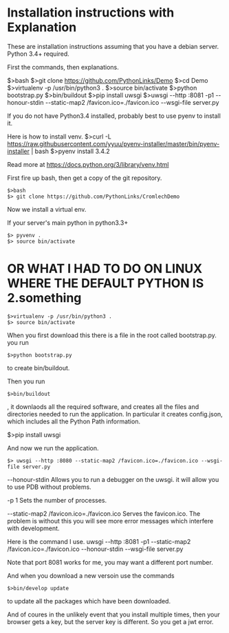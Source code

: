 Installation instructions with Explanation
========================

These are installation instructions assuming that you have a debian server.
Python 3.4+ required.

First the commands, then explanations.

$>bash
$>git clone https://github.com/PythonLinks/Demo
$>cd Demo
$>virtualenv -p /usr/bin/python3 .
$>source bin/activate
$>python bootstrap.py
$>bin/buildout
$>pip install uwsgi
$>uwsgi --http :8081 -p1 --honour-stdin --static-map2 /favicon.ico=./favicon.ico --wsgi-file server.py

If you do not have Python3.4 installed, probably best to use pyenv to install it.

Here is how to install venv.
$>curl -L https://raw.githubusercontent.com/yyuu/pyenv-installer/master/bin/pyenv-installer | bash
$>pyenv install 3.4.2

Read more at
https://docs.python.org/3/library/venv.html


First fire up bash, then get a copy of the git repository.

```
$>bash
$> git clone https://github.com/PythonLinks/CromlechDemo
```

Now we install a virtual env.

If your server's main python in python3.3+

```
$> pyvenv .
$> source bin/activate
```

#  OR WHAT I HAD TO DO ON LINUX WHERE THE DEFAULT PYTHON IS 2.something
```
$>virtualenv -p /usr/bin/python3 .
$> source bin/activate
```

When you first download this there is a file in the root called bootstrap.py.
you run
```
$>python bootstrap.py 
```
to create bin/buildout.

Then you run
```
$>bin/buildout
```

, it downlaods all the required software, and creates
all the files and directories needed to run the application.
In particular it creates config.json, which includes all the Python Path
information.

$>pip install uwsgi

And now we run the application.
```
$> uwsgi --http :8080 --static-map2 /favicon.ico=./favicon.ico --wsgi-file server.py
```

--honour-stdin
Allows you to  run a debugger on  the uwsgi.
it will allow you to use PDB without problems.

-p 1
Sets the number of processes.

--static-map2 /favicon.ico=./favicon.ico
Serves the favicon.ico.  The problem is without this
you will see more error messages which interfere with development.

Here is the command I use. 
 uwsgi --http :8081  -p1  --static-map2 /favicon.ico=./favicon.ico --honour-stdin --wsgi-file server.py

Note that port 8081 works for me, you may want a different port number.

And when you download a new versoin use the commands
```
$>bin/develop update
```
to update all the packages which have been downloaded.

And of coures in the unlikely event that  you install multiple times,
then your browser gets a key, but the server key is different.
So you get a jwt error. 